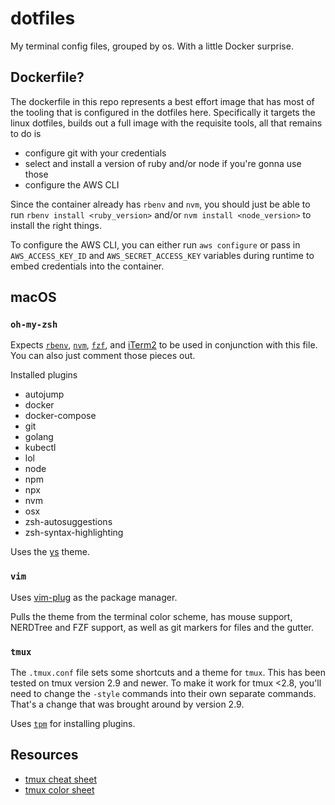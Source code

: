 # dotfiles

My terminal config files, grouped by os. With a little Docker surprise.

## Dockerfile?

The dockerfile in this repo represents a best effort image that has most of the tooling that is configured in the dotfiles here. Specifically it targets the linux dotfiles, builds out a full image with the requisite tools, all that remains to do is

- configure git with your credentials
- select and install a version of ruby and/or node if you're gonna use those
- configure the AWS CLI

Since the container already has `rbenv` and `nvm`, you should just be able to run `rbenv install <ruby_version>` and/or `nvm install <node_version>` to install the right things.

To configure the AWS CLI, you can either run `aws configure` or pass in `AWS_ACCESS_KEY_ID` and `AWS_SECRET_ACCESS_KEY` variables during runtime to embed credentials into the container.

## macOS

### `oh-my-zsh`

Expects [`rbenv`](https://github.com/rbenv/rbenv), [`nvm`](https://github.com/nvm-sh/nvm), [`fzf`](https://github.com/junegunn/fzf), and [iTerm2](https://iterm2.com/) to be used in conjunction with this file. You can also just comment those pieces out.

Installed plugins

- autojump
- docker
- docker-compose
- git
- golang
- kubectl
- lol
- node
- npm
- npx
- nvm
- osx
- zsh-autosuggestions
- zsh-syntax-highlighting

Uses the [ys](https://github.com/robbyrussell/oh-my-zsh/wiki/themes#ys) theme.

### `vim`

Uses [vim-plug](https://github.com/junegunn/vim-plug) as the package manager.

Pulls the theme from the terminal color scheme, has mouse support, NERDTree and FZF support, as well as git markers for files and the gutter.

### `tmux`

The `.tmux.conf` file sets some shortcuts and a theme for `tmux`. This has been tested on tmux version 2.9 and newer. To make it work for tmux <2.8, you'll need to change the `-style` commands into their own separate commands. That's a change that was brought around by version 2.9.

Uses [`tpm`](https://github.com/tmux-plugins/tpm) for installing plugins.

## Resources

- [tmux cheat sheet](https://gist.github.com/MohamedAlaa/2961058)
- [tmux color sheet](https://i.stack.imgur.com/e63et.png)
